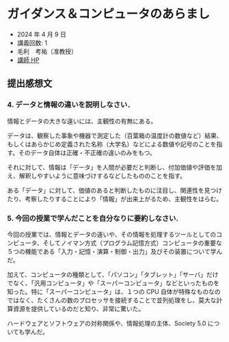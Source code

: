 # ガイダンス＆コンピュータのあらまし

- 2024 年 4 月 9 日
- 講義回数: 1
- 毛利　考祐（准教授）
- [講師 HP](https://sites.google.com/site/mourikousuke/home)

## 提出感想文

### 4. データと情報の違いを説明しなさい．

情報とデータの大きな違いには、主観性の有無にある。

データは、観察した事象や機器で測定した（百葉箱の温度計の数値など）結果、もしくはあらかじめ定義された名称（大学名）などによる数値や記号のことを指す。そのデータ自体は正確・不正確の違いのみをもつ。

それに対して、情報は「データ」を人間が必要だと判断し、付加価値や評価を加え、解釈しやすいように意味づけするなどしたもののことを指す。

ある「データ」に対して、価値のあると判断したものに注目し、関連性を見つけたり、考察したりすることにより「情報」が出来上がるため、主観性をはらむ。

### 5. 今回の授業で学んだことを自分なりに要約しなさい.

今回の授業では、情報とデータの違いや、その情報を処理するツールとしてのコンピュータ、そしてノイマン方式（プログラム記憶方式）コンピュータの重要な５つの機能である「入力・記憶・演算・制御・出力」及びその装置について学んだ。

加えて、コンピュータの種類として、「パソコン」「タブレット」「サーバ」だけでなく、「汎用コンピュータ」や「スーパーコンピュータ」などといったものを知った。特に「スーパーコンピュータ」は、１つの CPU 自体が特殊なものなのではなく、たくさんの数のプロセッサを接続することで並列処理をし、莫大な計算資源を提供しているのだと知り、非常に驚いた。

ハードウェアとソフトウェアの対称関係や、情報処理の主体、Society 5.0 についても学んだ。
